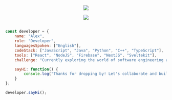 <div align="center">
  <img src="https://readme-typing-svg.herokuapp.com/?lines=Welcome+to+my+Github+Profile!;Hello+World!&center=true&width=380&height=50">
</div>

<p align="center">
  <img src="https://visitor-badge.laobi.icu/badge?page_id=CometBlazer.CometBlazer">
</p>

<h2></h2>

```javascript
const developer = {
    name: "Alex",
    role: "Developer",
    languagesSpoken: ["English"],
    codeStack: ["JavaScript", "Java", "Python", "C++", "TypeScript"],
    tools: ["React", "NodeJS", "Firebase", "NextJS", "Sveltekit"],
    challenge: "Currently exploring the world of software engineering and learning new things everyday.",

    sayHi: function() {
        console.log("Thanks for dropping by! Let's collaborate and build amazing things together!");
    }
};

developer.sayHi();
```
